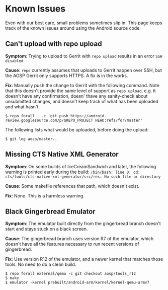 <!--
   Copyright 2010 The Android Open Source Project

   Licensed under the Apache License, Version 2.0 (the "License");
   you may not use this file except in compliance with the License.
   You may obtain a copy of the License at

       http://www.apache.org/licenses/LICENSE-2.0

   Unless required by applicable law or agreed to in writing, software
   distributed under the License is distributed on an "AS IS" BASIS,
   WITHOUT WARRANTIES OR CONDITIONS OF ANY KIND, either express or implied.
   See the License for the specific language governing permissions and
   limitations under the License.
-->

# Known Issues #

Even with our best care, small problems sometimes slip in. This page keeps
track of the known issues around using the Android source code.

## Can't upload with repo upload ##

**Symptom**: Trying to upload to Gerrit with `repo upload` results in an
error `SSH disabled`

**Cause**: `repo` currently assumes that uploads to Gerrit happen over
SSH, but the AOSP Gerrit only supports HTTPS. A fix is in the works.

**Fix**: Manually push the change to Gerrit with the following command.
Note that this doesn't provide the same level of support as `repo upload`,
e.g. it doesn't have any confirmation, doesn' thave any sanity-check about
unsubmitted changes, and doesn't keep track of what has been uploaded and
what hasn't.

    $ repo forall . -c 'git push https://android-review.googlesource.com/p/$REPO_PROJECT HEAD:refs/for/master'

The following lists what would be uploaded, before doing the upload:

    $ git log aosp/master..

## Missing CTS Native XML Generator ##

**Symptom**: On some builds of IceCreamSandwich and later, the following
warning is printed early during the build:
`/bin/bash: line 0: cd: cts/tools/cts-native-xml-generator/src/res: No
such file or directory`

**Cause**: Some makefile references that path, which doesn't exist.

**Fix**: None. This is a harmless warning.

## Black Gingerbread Emulator ##

**Symptom**: The emulator built directly from the gingerbread branch
doesn't start and stays stuck on a black screen.

**Cause**: The gingerbread branch uses version R7 of the emulator,
which doesn't have all the features necessary to run recent versions
of gingerbread.

**Fix**: Use version R12 of the emulator, and a newer kernel that matches
those tools. No need to do a clean build.

    $ repo forall external/qemu -c git checkout aosp/tools_r12
    $ make
    $ emulator -kernel prebuilt/android-arm/kernel/kernel-qemu-armv7

